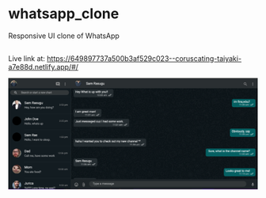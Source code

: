 # whatsapp_clone

Responsive UI clone of WhatsApp

## 

Live link at: https://649897737a500b3af529c023--coruscating-taiyaki-a7e88d.netlify.app/#/

<img src="/assets/screenshot-web.png" alt="Allen" >
